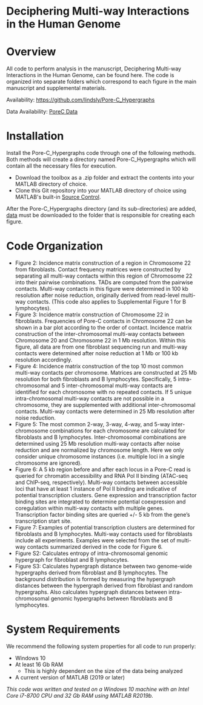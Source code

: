 # Deciphering Multi-way Interactions in the Human Genome

# Overview
All code to perform analysis in the manuscript, Deciphering Multi-way Interactions in the Human Genome, can be found here. The code is organized into separate folders which correspond to each figure in the main manuscript and supplemental materials.

Availability: https://github.com/lindsly/Pore-C_Hypergraphs

Data Availability: [PoreC Data](https://github.com/lindsly/Pore-C_Hypergraphs)

# Installation
Install the Pore-C_Hypergraphs code through one of the following methods. 
Both methods will create a directory named Pore-C_Hypergraphs which will contain all the necessary files for execution.
- Download the toolbox as a .zip folder and extract the contents into your MATLAB directory of choice. 
- Clone this Git repository into your MATLAB directory of choice using MATLAB's built-in [Source Control](https://www.mathworks.com/help/matlab/matlab_prog/retrieve-from-git-repository.html).

After the Pore-C_Hypergraphs directory (and its sub-directories) are added, 
[data](https://github.com/lindsly/Pore-C_Hypergraphs) 
must be downloaded to the folder that is responsible for creating each figure.


# Code Organization
- Figure 2: Incidence matrix construction of a region in Chromosome 22 from fibroblasts. Contact frequency matrices were constructed by separating all multi-way contacts within this region of Chromosome 22 into their pairwise combinations. TADs are computed from the pairwise contacts. Multi-way contacts in this figure were determined in 100 kb resolution after noise reduction, originally derived from read-level multi-way contacts. (This code also applies to Supplemental Figure 1 for B lymphocytes).
- Figure 3: Incidence  matrix  construction  of  Chromosome  22  in fibroblasts. Frequencies of Pore-C contacts in Chromosome 22 can be shown in a bar plot according to the order of contact. Incidence matrix  construction  of  the  inter-chromosomal multi-way  contacts  between  Chromosome  20  and  Chromosome  22 in 1 Mb resolution.  Within this figure, all data are from one fibroblast sequencing run and multi-way contacts were determined after noise reduction at 1 Mb or 100 kb resolution accordingly.
- Figure 4: Incidence matrix construction of the top 10 most common multi-way contacts per chromosome. Matrices are constructed at 25 Mb resolution for both fibroblasts and B lymphocytes. Specifically, 5 intra-chromosomal and 5 inter-chromosomal multi-way contacts are identified for each chromosome with no repeated contacts. If 5 unique intra-chromosomal multi-way contacts are not possible in a chromosome, they are supplemented with additional inter-chromosomal contacts. Multi-way contacts were determined in 25 Mb resolution after noise reduction.
- Figure 5: The most common 2-way, 3-way, 4-way, and 5-way inter-chromosome combinations for each chromosome are calculated for fibroblasts and B lymphocytes. Inter-chromosomal combinations are determined using 25 Mb resolution multi-way contacts after noise reduction and are normalized by chromosome length. Here we only consider unique chromosome instances (i.e. multiple loci in a single chromosome are ignored).
- Figure 6: A 5 kb region before and after each locus in a Pore-C read is queried for chromatin accessibility and RNA Pol II binding (ATAC-seq and ChIP-seq, respectively). Multi-way contacts between accessible loci that have at least 1 instance of Pol II binding are indicative of potential transcription clusters. Gene expression and transcription factor binding sites are integrated to determine potential coexpression and coregulation within multi-way contacts with multiple genes. Transcription factor binding sites are queried +/- 5 kb from the gene’s transcription start site.
- Figure 7: Examples of potential transcription clusters are determined for fibroblasts and B lymphocytes. Multi-way contacts used for fibroblasts include all experiments. Examples were selected from the set of multi-way contacts summarized derived in the code for Figure 6.
- Figure S2: Calculates entropy of intra-chromosomal genomic hypergraph for fibroblast and B lymphocytes.
- Figure S3: Calculates hypergraph distance between two genome-wide hypergraphs derived from fibroblast and B lymphocytes. The background distribution is formed by measuring the hypergraph distances between the hypergraph derived from fibroblast and random hypergraphs. Also calculates hypergraph distances between intra-chromosomal genomic hypergraphs between fibroblasts and B lymphocytes. 

<!--# Dependencies
- The 4DNvestigator requires the following MATLAB Toolboxes for proper functionality: [Statistics and Machine Learning](https://www.mathworks.com/products/statistics.html), [Computer Vision](https://www.mathworks.com/products/computer-vision.html), [Bioinformatics](https://www.mathworks.com/products/bioinfo.html), and [Image Processing](https://www.mathworks.com/products/image.html)-->

# System Requirements
We recommend the following system properties for all code to run properly:
- Windows 10
- At least 16 Gb RAM 
  - This is highly dependent on the size of the data being analyzed
- A current version of MATLAB (2019 or later)

*This code was written and tested on a Windows 10 machine with an Intel Core i7-8700 CPU and 32 Gb RAM using MATLAB R2019b.*
